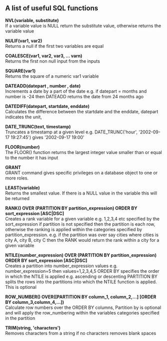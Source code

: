 ## A list of useful SQL functions ##

**NVL(variable, substitute)** \
If a variable value is NULL return the substitute value, otherwise returns the variable value

**NULIF(var1, var2)** \
Returns a null if the first two variables are equal

**COALESCE(var1, var2, var3,  ... varn)** \
Returns the first non null input from the inputs

**SQUARE(var1)** \
Returns the square of a numeric var1 variable

**DATEADD(datepart , number , date)**  \
Increments a date by a part of the date e.g. if datepart = months and number is -24 then DATEADD returns the date from 24 months ago

**DATEDIFF(datepart, startdate, enddate)** \
Calculates the difference between the startdate and the enddate, datepart indicates the unit,

**DATE_TRUNC(text, timestamp)** \
Truncates a timestamp at a given level e.g. DATE_TRUNC('hour', '2002-09-17 19:27:45') gives '2002-09-17 19:00'

**FLOOR(number)** \
The FLOOR() function returns the largest integer value smaller than or equal to the number it has input

**GRANT** \
GRANT command gives specific privileges on a database object to one or more roles. 

**LEAST(variable)** \
Returns the smallest value. If there is a NULL value in the variable this will be returned

**RANK() OVER (PARTITION BY partition_expression) ORDER BY sort_expression [ASC|DSC]** \
Creates a rank variable for a given variable e.g. 1,2,3,4 etc specified by the sort_expression
if partition is not specified then the partition is each row, otherwise the ranking is applied within the categories specified by partition_expression.
e.g. if the partition was over say cities where cities is city A, city B, city C then the RANK would return the rank within a city for a given variable

**NTILE(number_expression) OVER (PARTITION BY partition_expression) ORDER BY sort_expression [ASC|DSC]** \
Creates a partition into number_expression values e.g. number_expression=5  then values=1,2,3,4,5
ORDER BY specifies the order in which the NTILE is applied e.g. ascending or descenting 
PARTITION BY splits the rows into the  partitions into which the NTILE function is applied. This is optional

**ROW_NUMBER() OVER([PARTITION BY column_1, column_2,…] [ORDER BY column_3,column_4,…])** \
Calculate row numbers over the ORDER BY columns, Partition by is optional and will apply the row_numbering within the variables categories
specified in the partition

**TRIM(string, 'characters')** \
Removes characters from a string if no characters removes blank spaces
